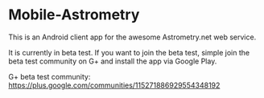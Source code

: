 Mobile-Astrometry
=================

This is an Android client app for the awesome Astrometry.net web service.

It is currently in beta test. If you want to join the beta test, simple join the beta test community on G+ and install the app via Google Play.

G+ beta test community: https://plus.google.com/communities/115271886929554348192
